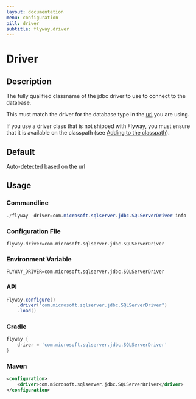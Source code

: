 ```yaml
---
layout: documentation
menu: configuration
pill: driver
subtitle: flyway.driver
---
```


# Driver

## Description
The fully qualified classname of the jdbc driver to use to connect to the database.

This must match the driver for the database type in the [url](/documentation/configuration/url) you are using.

If you use a driver class that is not shipped with Flyway, you must ensure that it is available on the classpath (see [Adding to the classpath](/documentation/addingToTheClasspath)).

## Default
Auto-detected based on the url

## Usage

### Commandline
```powershell
./flyway -driver=com.microsoft.sqlserver.jdbc.SQLServerDriver info
```

### Configuration File
```properties
flyway.driver=com.microsoft.sqlserver.jdbc.SQLServerDriver
```

### Environment Variable
```properties
FLYWAY_DRIVER=com.microsoft.sqlserver.jdbc.SQLServerDriver
```

### API
```java
Flyway.configure()
    .driver("com.microsoft.sqlserver.jdbc.SQLServerDriver")
    .load()
```

### Gradle
```groovy
flyway {
    driver = 'com.microsoft.sqlserver.jdbc.SQLServerDriver'
}
```

### Maven
```xml
<configuration>
    <driver>com.microsoft.sqlserver.jdbc.SQLServerDriver</driver>
</configuration>
```